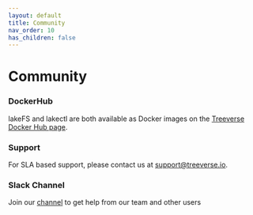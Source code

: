 ```yaml
---
layout: default
title: Community
nav_order: 10
has_children: false
---
```


# Community

### DockerHub

lakeFS and lakectl are both available as Docker images on the [Treeverse Docker Hub page](https://hub.docker.com/u/treeverse/).

### Support

For SLA based support, please contact us at [support@treeverse.io](mailto:support@treeverse.io).

### Slack Channel

Join our [channel](https://join.slack.com/t/lakefs/shared_invite/zt-g86mkroy-186GzaxR4xOar1i1Us0bzw) to get help from our team and other users
